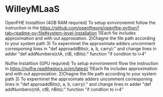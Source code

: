 # WilleyMLaaS


OpenFHE Installtion (4GB RAM requried)
 To setup evnvironemnt follow the instruction in the https://github.com/openfheorg/openfhe-python?tab=readme-ov-file#system-level-installation
 1)Each fie includes approximation and with out approxiation.
 2)Chagne the file path according to your system path
 3) To experminet the apprxoimate adders uncomment corresponing lines in "def approaddBits(r, a, b, carry):" and change lines in adder "def addNumbers(ctA, ctB, nBits):" function "if condtion to i>4"

 Nufhe Installtion (GPU requried)
To setup evnvironemnt fllow the instruction in  https://nufhe.readthedocs.io/en/latest/
1)Each fie includes approximation and with out approxiation.
 2)Chagne the file path according to your system path
 3) To experminet the apprxoimate adders uncomment corresponing lines in "def approaddBits(r, a, b, carry):" and change lines in adder "def addNumbers(ctA, ctB, nBits):" function "if condtion to i>4"
